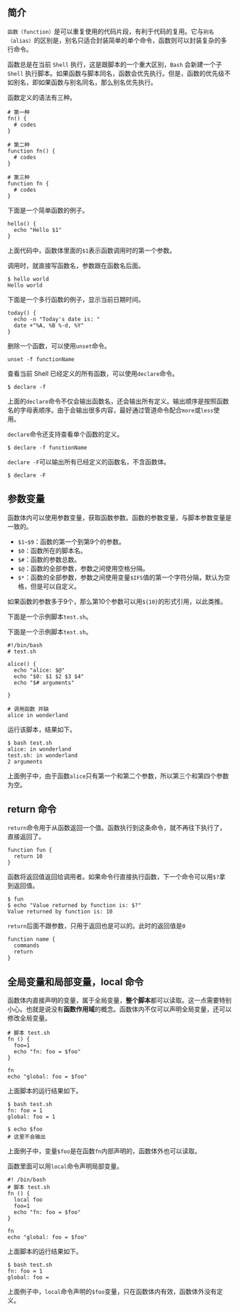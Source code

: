 ## 简介

`函数（function）`是可以重复使用的代码片段，有利于代码的复用。它与`别名（alias）`的区别是，别名只适合封装简单的单个命令，函数则可以封装复杂的多行命令。

函数总是在当前 `Shell` 执行，这是跟脚本的一个重大区别，`Bash` 会新建一个子 `Shell` 执行脚本。如果函数与脚本同名，函数会优先执行。但是，函数的优先级不如别名，即如果函数与别名同名，那么别名优先执行。

函数定义的语法有三种。

```shell
# 第一种
fn() {
  # codes
}

# 第二种
function fn() {
  # codes
}

# 第三种
function fn {
  # codes
}
```

下面是一个简单函数的例子。

```shell
hello() {
  echo "Hello $1"
}
```

上面代码中，函数体里面的`$1`表示函数调用时的第一个参数。

调用时，就直接写函数名，参数跟在函数名后面。

```shell
$ hello world
Hello world
```

下面是一个多行函数的例子，显示当前日期时间。

```shell
today() {
  echo -n "Today's date is: "
  date +"%A, %B %-d, %Y"
}
```

删除一个函数，可以使用`unset`命令。

```shell
unset -f functionName
```

查看当前 Shell 已经定义的所有函数，可以使用`declare`命令。

```shell
$ declare -f
```

上面的`declare`命令不仅会输出函数名，还会输出所有定义。输出顺序是按照函数名的字母表顺序。由于会输出很多内容，最好通过管道命令配合`more`或`less`使用。

`declare`命令还支持查看单个函数的定义。

```shell
$ declare -f functionName
```

`declare -F`可以输出所有已经定义的函数名，不含函数体。

```shell
$ declare -F
```

## 参数变量

函数体内可以使用参数变量，获取函数参数。函数的参数变量，与脚本参数变量是一致的。

- `$1~$9`：函数的第一个到第9个的参数。
- `$0`：函数所在的脚本名。
- `$#`：函数的参数总数。
- `$@`：函数的全部参数，参数之间使用空格分隔。
- `$*`：函数的全部参数，参数之间使用变量`$IFS`值的第一个字符分隔，默认为空格，但是可以自定义。

如果函数的参数多于9个，那么第10个参数可以用`${10}`的形式引用，以此类推。

下面是一个示例脚本`test.sh`。

下面是一个示例脚本`test.sh`。

```shell
#!/bin/bash
# test.sh

alice() {
  echo "alice: $@"
  echo "$0: $1 $2 $3 $4"
  echo "$# arguments"

}

# 调用函数 并缺
alice in wonderland
```

运行该脚本，结果如下。

```shell
$ bash test.sh
alice: in wonderland
test.sh: in wonderland
2 arguments
```

上面例子中，由于函数`alice`只有第一个和第二个参数，所以第三个和第四个参数为空。

## return 命令

`return`命令用于从函数返回一个值。函数执行到这条命令，就不再往下执行了，直接返回了。

```shell
function fun {
  return 10
}
```

函数将返回值返回给调用者。如果命令行直接执行函数，下一个命令可以用`$?`拿到返回值。

```shell
$ fun
$ echo "Value returned by function is: $?"
Value returned by function is: 10
```

`return`后面不跟参数，只用于返回也是可以的。此时的返回值是`0`

```shell
function name {
  commands
  return
}
```

## 全局变量和局部变量，local 命令

函数体内直接声明的变量，属于全局变量，**整个脚本**都可以读取。这一点需要特别小心。也就是说没有**函数作用域**的概念。函数体内不仅可以声明全局变量，还可以修改全局变量。

```shell
# 脚本 test.sh
fn () {
  foo=1
  echo "fn: foo = $foo"
}

fn
echo "global: foo = $foo"
```

上面脚本的运行结果如下。

```shell
$ bash test.sh
fn: foo = 1
global: foo = 1

$ echo $foo
# 这里不会输出
```

上面例子中，变量`$foo`是在函数`fn`内部声明的，函数体外也可以读取。

函数里面可以用`local`命令声明局部变量。

```shell
#! /bin/bash
# 脚本 test.sh
fn () {
  local foo
  foo=1
  echo "fn: foo = $foo"
}

fn
echo "global: foo = $foo"
```

上面脚本的运行结果如下。

```shell
$ bash test.sh
fn: foo = 1
global: foo =
```

上面例子中，`local`命令声明的`$foo`变量，只在函数体内有效，函数体外没有定义。